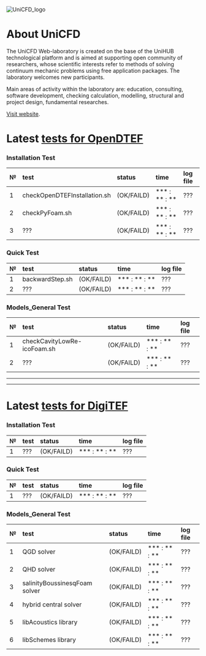 ![UniCFD_logo](https://raw.githubusercontent.com/VatutinKirill/UniCFD-Lab-Testing/master/docs/small_final_compact.png)

# About UniCFD

The UniCFD Web-laboratory is created on the base of the UniHUB technological platform and is aimed at supporting open community of researchers, whose scientific interests refer to methods of solving continuum mechanic problems using free application packages. The laboratory welcomes new participants.

Main areas of activity within the laboratory are: education, consulting, software development, checking calculation, modelling, structural and project design, fundamental researches.


[Visit website](https://unicfd.ru/en/).


# Latest [tests for OpenDTEF](https://vatutinkirill.github.io/UniCFD-Lab-Testing/OpenDTEF-Tests)

### Installation Test

| № | test                         | status     | time          | log file |
|:--|:-----------------------------|:-----------|:--------------|:---------|
|  1| checkOpenDTEFInstallation.sh | (OK/FAILD) | *** : ** : ** |    ???   |
|  2| checkPyFoam.sh               | (OK/FAILD) | *** : ** : ** |    ???   |
|  3| ??? | (OK/FAILD) | *** : ** : ** | ??? |

### Quick Test

| № | test            |   status   |      time     | log file |
|:--|:----------------|:-----------|:--------------|:---------|
|  1| backwardStep.sh | (OK/FAILD) | *** : ** : ** |    ???   |
|  2|  ??? | (OK/FAILD) | *** : ** : ** |    ???   |

### Models_General Test

| № | test                        | status     | time          | log file    |
|:--|:----------------------------|:-----------|:--------------|:------------|
|  1| checkCavityLowRe-icoFoam.sh | (OK/FAILD) | *** : ** : ** |     ???     |
|  2| ??? | (OK/FAILD) | *** : ** : ** | ??? |

* * *
***

# Latest [tests for DigiTEF](https://vatutinkirill.github.io/UniCFD-Lab-Testing/DigiTEF-Tests)

### Installation Test

| № | test |   status   |      time     | log file |
|:--|:-----|:-----------|:--------------|:---------|
|  1|  ??? | (OK/FAILD) | *** : ** : ** |    ???   |

### Quick Test

| № | test |  status    |      time     | log file |
|:--|:-----|:-----------|:--------------|:---------|
|  1|  ??? | (OK/FAILD) | *** : ** : ** |    ???   |

### Models_General Test

| № | test                           |   status   |      time     | log file |
|:--|:-------------------------------|:-----------|:--------------|:---------|
|  1|  QGD solver                    | (OK/FAILD) | *** : ** : ** |    ???   |
|  2|  QHD solver                    | (OK/FAILD) | *** : ** : ** |    ???   |
|  3|  salinityBoussinesqFoam solver | (OK/FAILD) | *** : ** : ** |    ???   |
|  4|  hybrid central solver         | (OK/FAILD) | *** : ** : ** |    ???   |
|  5|  libAcoustics library          | (OK/FAILD) | *** : ** : ** |    ???   |
|  6|  libSchemes library            | (OK/FAILD) | *** : ** : ** |    ???   |



